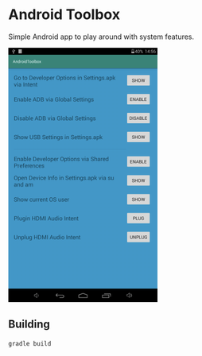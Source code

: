 # Android Toolbox

Simple Android app to play around with system features.

<img src="images/androidtoolbox-v1.png" width="300">

## Building

```bash
gradle build
```
